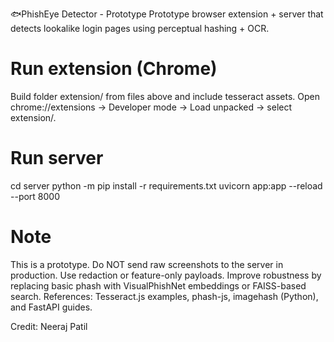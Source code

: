 🐟PhishEye Detector - Prototype
Prototype browser extension + server that detects lookalike login pages using perceptual hashing + OCR.

# Run extension (Chrome)
Build folder extension/ from files above and include tesseract assets.
Open chrome://extensions -> Developer mode -> Load unpacked -> select extension/.

# Run server
cd server
python -m pip install -r requirements.txt
uvicorn app:app --reload --port 8000

# Note
This is a prototype. Do NOT send raw screenshots to the server in production. Use redaction or feature-only payloads.
Improve robustness by replacing basic phash with VisualPhishNet embeddings or FAISS-based search.
References: Tesseract.js examples, phash-js, imagehash (Python), and FastAPI guides.

Credit: Neeraj Patil
